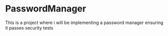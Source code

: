 # PasswordManager
This is a project where i will be implementing a password manager ensuring it passes security tests
